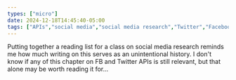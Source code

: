```yaml
---
types: ["micro"]
date: 2024-12-18T14:45:40-05:00
tags: ["APIs","social media","social media research","Twitter","Facebook","digital traces research","digital methods"]
---
```

Putting together a reading list for a class on social media research reminds me how much writing on this serves as an unintentional history. I don't know if any of this chapter on FB and Twitter APIs is still relevant, but that alone may be worth reading it for...
